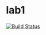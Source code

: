 # lab1

[![Build Status](https://travis-ci.com/itmo-java-basics-2020/task-1-Tritikale.svg?branch=master)](https://travis-ci.com/itmo-java-basics-2020/task-1-Tritikale)